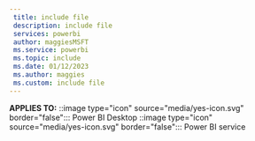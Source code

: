 ```yaml
---
 title: include file
 description: include file
 services: powerbi
 author: maggiesMSFT
 ms.service: powerbi
 ms.topic: include
 ms.date: 01/12/2023
 ms.author: maggies
 ms.custom: include file
---
```


**APPLIES TO:** ::image type="icon" source="media/yes-icon.svg" border="false":::&nbsp;Power&nbsp;BI&nbsp;Desktop ::image type="icon" source="media/yes-icon.svg" border="false":::&nbsp;Power&nbsp;BI&nbsp;service
